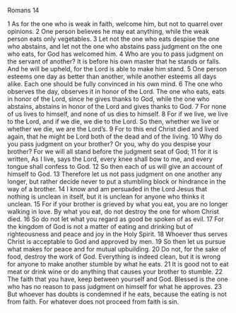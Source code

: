 Romans 14

1	As for the one who is weak in faith, welcome him, but not to quarrel over opinions.
2	One person believes he may eat anything, while the weak person eats only vegetables.
3	Let not the one who eats despise the one who abstains, and let not the one who abstains pass judgment on the one who eats, for God has welcomed him.
4	Who are you to pass judgment on the servant of another? It is before his own master that he stands or falls. And he will be upheld, for the Lord is able to make him stand.
5	One person esteems one day as better than another, while another esteems all days alike. Each one should be fully convinced in his own mind.
6	The one who observes the day, observes it in honor of the Lord. The one who eats, eats in honor of the Lord, since he gives thanks to God, while the one who abstains, abstains in honor of the Lord and gives thanks to God.
7	For none of us lives to himself, and none of us dies to himself.
8	For if we live, we live to the Lord, and if we die, we die to the Lord. So then, whether we live or whether we die, we are the Lord’s.
9	For to this end Christ died and lived again, that he might be Lord both of the dead and of the living.
10	Why do you pass judgment on your brother? Or you, why do you despise your brother? For we will all stand before the judgment seat of God;
11	for it is written, As I live, says the Lord, every knee shall bow to me, and every tongue shall confess to God.
12	So then each of us will give an account of himself to God.
13	Therefore let us not pass judgment on one another any longer, but rather decide never to put a stumbling block or hindrance in the way of a brother.
14	I know and am persuaded in the Lord Jesus that nothing is unclean in itself, but it is unclean for anyone who thinks it unclean.
15	For if your brother is grieved by what you eat, you are no longer walking in love. By what you eat, do not destroy the one for whom Christ died.
16	So do not let what you regard as good be spoken of as evil.
17	For the kingdom of God is not a matter of eating and drinking but of righteousness and peace and joy in the Holy Spirit.
18	Whoever thus serves Christ is acceptable to God and approved by men.
19	So then let us pursue what makes for peace and for mutual upbuilding.
20	Do not, for the sake of food, destroy the work of God. Everything is indeed clean, but it is wrong for anyone to make another stumble by what he eats.
21	It is good not to eat meat or drink wine or do anything that causes your brother to stumble.
22	The faith that you have, keep between yourself and God. Blessed is the one who has no reason to pass judgment on himself for what he approves.
23	But whoever has doubts is condemned if he eats, because the eating is not from faith. For whatever does not proceed from faith is sin.

